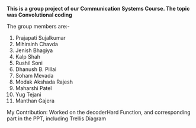 **This is a group project of our Communication Systems Course. The topic was Convolutional coding**

The group members are:-
1. Prajapati Sujalkumar
2. Mihirsinh Chavda
3. Jenish Bhagiya
4. Kalp Shah
5. Rushil Soni
6. Dhanush B. Pillai
7. Soham Mevada
8. Modak Akshada Rajesh
9. Maharshi Patel
10. Yug Tejani
11. Manthan Gajera

My Contribution: Worked on the decoderHard Function, and corresponding part in the PPT, including Trellis Diagram
